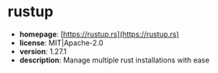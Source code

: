 # rustup

- **homepage**: [https://rustup.rs](https://rustup.rs)
- **license**: MIT|Apache-2.0
- **version**: 1.27.1
- **description**: Manage multiple rust installations with ease

